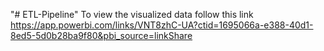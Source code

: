 "# ETL-Pipeline" 
To view the visualized data follow this link https://app.powerbi.com/links/VNT8zhC-UA?ctid=1695066a-e388-40d1-8ed5-5d0b28ba9f80&pbi_source=linkShare
